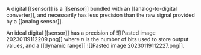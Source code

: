 A digital [[sensor]] is a [[sensor]] bundled with an [[analog-to-digital converter]], and necessarily has less precision than the raw signal provided by a [[analog sensor]].

An ideal digital [[sensor]] has a precision of ![[Pasted image 20230119112209.png]] where $n$ is the number of bits used to store output values, and a [[dynamic range]] ![[Pasted image 20230119112227.png]].
